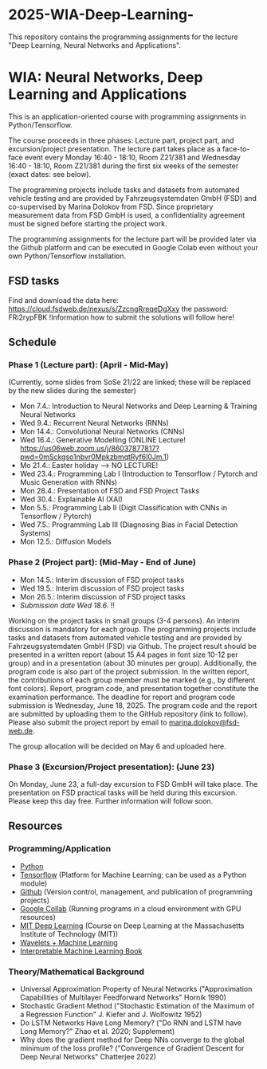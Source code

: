 # 2025-WIA-Deep-Learning-
This repository contains the programming assignments for the lecture "Deep Learning, Neural Networks and Applications".


# WIA: Neural Networks, Deep Learning and Applications

This is an application-oriented course with programming assignments in Python/Tensorflow.

The course proceeds in three phases: Lecture part, project part, and excursion/project presentation. The lecture part takes place as a face-to-face event every Monday 16:40 - 18:10, Room Z21/381 and Wednesday 16:40 - 18:10, Room Z21/381 during the first six weeks of the semester (exact dates: see below).

The programming projects include tasks and datasets from automated vehicle testing and are provided by Fahrzeugsystemdaten GmbH (FSD) and co-supervised by Marina Dolokov from FSD. Since proprietary measurement data from FSD GmbH is used, a confidentiality agreement must be signed before starting the project work.

The programming assignments for the lecture part will be provided later via the Github platform and can be executed in Google Colab even without your own Python/Tensorflow installation.

## FSD tasks 

Find and download the data here: https://cloud.fsdweb.de/nexus/s/ZzcngRreqeDgXxy the password: FRi2rypFBK
!Information how to submit the solutions will follow here!

## Schedule

### Phase 1 (Lecture part): (April - Mid-May)

(Currently, some slides from SoSe 21/22 are linked; these will be replaced by the new slides during the semester)

* Mon 7.4.: Introduction to Neural Networks and Deep Learning & Training Neural Networks
* Wed 9.4.: Recurrent Neural Networks (RNNs) 
* Mon 14.4.: Convolutional Neural Networks (CNNs)
* Wed 16.4.: Generative Modelling (ONLINE Lecture! https://us06web.zoom.us/j/86037877817?pwd=0mSckgso1nbvr0MpkzbmqtRyf6l0Jm.1)
* Mo 21.4.: Easter holiday --> NO LECTURE!
* Wed 23.4.: Programming Lab I (Introduction to Tensorflow / Pytorch and Music Generation with RNNs) 
* Mon 28.4.: Presentation of FSD and FSD Project Tasks 
* Wed 30.4.: Explainable AI (XAI) 
* Mon 5.5.: Programming Lab II (Digit Classification with CNNs in Tensorflow / Pytorch) 
* Wed 7.5.: Programming Lab III (Diagnosing Bias in Facial Detection Systems)
* Mon 12.5.: Diffusion Models 

### Phase 2 (Project part): (Mid-May - End of June)

* Mon 14.5.: Interim discussion of FSD project tasks
* Wed 19.5.: Interim discussion of FSD project tasks
* Mon 26.5.: Interim discussion of FSD project tasks
* *Submission date Wed 18.6.* !!

Working on the project tasks in small groups (3-4 persons).
An interim discussion is mandatory for each group.
The programming projects include tasks and datasets from automated vehicle testing and are provided by Fahrzeugsystemdaten GmbH (FSD) via Github. 
The project result should be presented in a written report (about 15 A4 pages in font size 10-12 per group) and in a presentation (about 30 minutes per group). Additionally, the program code is also part of the project submission. In the written report, the contributions of each group member must be marked (e.g., by different font colors). Report, program code, and presentation together constitute the examination performance. The deadline for report and program code submission is Wednesday, June 18, 2025. The program code and the report are submitted by uploading them to the GitHub repository (link to follow). Please also submit the project report by email to marina.dolokov@fsd-web.de.

The group allocation will be decided on May 6 and uploaded here.

### Phase 3 (Excursion/Project presentation): (June 23)

On Monday, June 23, a full-day excursion to FSD GmbH will take place. The presentation on FSD practical tasks will be held during this excursion. Please keep this day free. Further information will follow soon.

## Resources

### Programming/Application

* [Python](https://www.python.org/ (popular programming language for ML projects))
* [Tensorflow](https://www.tensorflow.org/) (Platform for Machine Learning; can be used as a Python module)
* [Github](https://github.com) (Version control, management, and publication of programming projects)
* [Google Collab](https://colab.google.com) (Running programs in a cloud environment with GPU resources)
* [MIT Deep Learning](http://introtodeeplearning.com/) (Course on Deep Learning at the Massachusetts Institute of Technology (MIT))
* [Wavelets + Machine Learning](https://ataspinar.com/2018/12/21/a-guide-for-using-the-wavelet-transform-in-machine-learning/)
* [Interpretable Machine Learning Book](https://christophm.github.io/interpretable-ml-book/)

### Theory/Mathematical Background

* Universal Approximation Property of Neural Networks ("Approximation Capabilities of Multilayer Feedforward Networks" Hornik 1990)
* Stochastic Gradient Method ("Stochastic Estimation of the Maximum of a Regression Function" J. Kiefer and J. Wolfowitz 1952)
* Do LSTM Networks Have Long Memory? ("Do RNN and LSTM have Long Memory?" Zhao et al. 2020; Supplement)
* Why does the gradient method for Deep NNs converge to the global minimum of the loss profile? ("Convergence of Gradient Descent for Deep Neural Networks" Chatterjee 2022)
